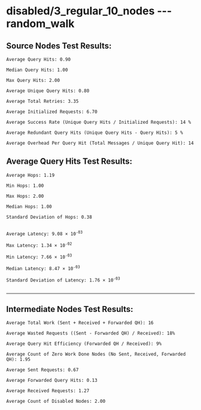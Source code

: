 # disabled/3_regular_10_nodes --- random_walk
## Source Nodes Test Results:
	Average Query Hits: 0.90

	Median Query Hits: 1.00

	Max Query Hits: 2.00

	Average Unique Query Hits: 0.80

	Average Total Retries: 3.35

	Average Initialized Requests: 6.70

	Average Success Rate (Unique Query Hits / Initialized Requests): 14 %

	Average Redundant Query Hits (Unique Query Hits - Query Hits): 5 %

	Average Overhead Per Query Hit (Total Messages / Unique Query Hit): 14



## Average Query Hits Test Results:
<pre><code>Average Hops: 1.19

Min Hops: 1.00

Max Hops: 2.00

Median Hops: 1.00

Standard Deviation of Hops: 0.38


Average Latency: 9.08 × 10<sup>-03</sup>

Max Latency: 1.34 × 10<sup>-02</sup>

Min Latency: 7.66 × 10<sup>-03</sup>

Median Latency: 8.47 × 10<sup>-03</sup>

Standard Deviation of Latency: 1.76 × 10<sup>-03</sup>

</code></pre>

---------------------------------------------
## Intermediate Nodes Test Results:

	Average Total Work (Sent + Received + Forwarded QH): 16

	Average Wasted Requests ((Sent - Forwarded QH) / Received): 18%

	Average Query Hit Efficiency (Forwarded QH / Received): 9%

	Average Count of Zero Work Done Nodes (No Sent, Received, Forwarded QH): 1.95

	Average Sent Requests: 0.67

	Average Forwarded Query Hits: 0.13

	Average Received Requests: 1.27

	Average Count of Disabled Nodes: 2.00

